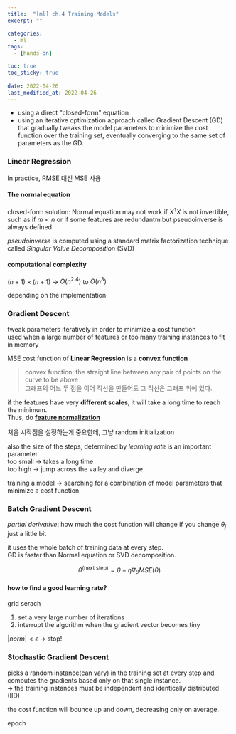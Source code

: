 ```yaml
---
title:  "[ml] ch.4 Training Models"
excerpt: ""

categories:
  - ml
tags:
  - [hands-on]

toc: true
toc_sticky: true
 
date: 2022-04-26
last_modified_at: 2022-04-26
---
```


- using a direct "closed-form" equation
- using an iterative optimization approach called Gradient Descent (GD) that gradually tweaks the model parameters to minimize the cost function over the training set, eventually converging to the same set of parameters as the GD.

### Linear Regression

In practice, RMSE 대신 MSE 사용

#### The normal equation

closed-form solution: 
Normal equation may not work if $X^\intercal X$ is not invertible, such as if $m < n$ or if some features are redundantm but pseudoinverse is always defined

*pseudoinverse* is computed using a standard matrix factorization technique called *Singular Value Decomposition* (SVD)

#### computational complexity

$(n+1)\times (n+1)$ &rarr; $O(n^{2.4})$ to $O(n^{3})$

depending on the implementation

### Gradient Descent

tweak parameters iteratively in order to minimize a cost function  
used when a large number of features or too many training instances to fit in memory

MSE cost function of **Linear Regression** is a **convex function**
> convex function: the straight line between any pair of points on the curve to be above  
> 그래프의 어느 두 점을 이어 직선을 만들어도 그 직선은 그래프 위에 있다.  

if the features have very **different scales**, it will take a long time to reach the minimum.  
Thus, do [**feature normalization**](../quest-for-ml/2022-04-26-quest-ch-1.md#feature-normalization)

처음 시작점을 설정하는게 중요한데, 그냥 random initialization

also the size of the steps, determined by *learning rate* is an important parameter.  
too small &rarr; takes a long time  
too high &rarr; jump across the valley and diverge  

training a model &rarr; searching for a combination of model parameters that minimize a cost function.

### Batch Gradient Descent

*partial derivative*: how much the cost function will change if you change $\theta_{j}$ just a little bit

it uses the whole batch of training data at every step.  
GD is faster than Normal equation or SVD decomposition.

$$
    \theta^{(\text{next step})} = \theta - \eta\nabla_{\theta}MSE(\theta)
$$

#### how to find a good learning rate?

grid serach

1. set a very large number of iterations  
2. interrupt the algorithm when the gradient vector becomes tiny  

$|norm|<\epsilon$ &rarr; stop!

### Stochastic Gradient Descent

picks a random instance(can vary) in the training set at every step and computes the gradients based only on that single instance.  
➜ the training instances must be independent and identically distributed (IID)

the cost function will bounce up and down, decreasing only on average.

epoch